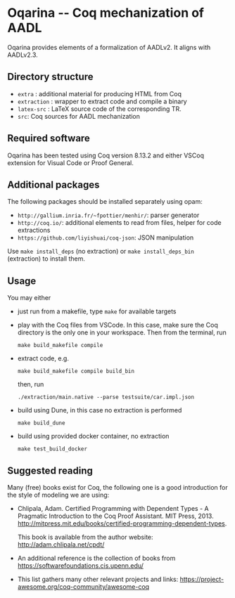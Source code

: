 # Oqarina -- Coq mechanization of AADL

Oqarina provides elements of a formalization of AADLv2. It aligns with AADLv2.3.

## Directory structure

* `extra` : additional material for producing HTML from Coq
* `extraction` : wrapper to extract code and compile a binary
* `latex-src` : LaTeX source code of the corresponding TR.
* `src`: Coq sources for AADL mechanization

## Required software

Oqarina has been tested using Coq version 8.13.2 and either VSCoq extension for Visual Code or Proof General.

## Additional packages

The following packages should be installed separately using opam:

* `http://gallium.inria.fr/~fpottier/menhir/`: parser generator
* `http://coq.io/`: additional elements to read from files, helper for code extractions
* `https://github.com/liyishuai/coq-json`: JSON manipulation

Use `make install_deps` (no extraction) or `make install_deps_bin` (extraction) to install them.

## Usage

You may either
- just run from a makefile, type `make` for available targets

- play with the Coq files from VSCode. In this case, make sure the Coq directory is the only one in your workspace. Then from the terminal, run

    ```make build_makefile compile ```

- extract code, e.g.

  ```make build_makefile compile build_bin```

  then, run

  ```./extraction/main.native --parse testsuite/car.impl.json```

- build using Dune, in this case no extraction is performed

  ```make build_dune```

- build using provided docker container, no extraction

  ```make test_build_docker```

## Suggested reading

Many (free) books exist for Coq, the following one is a good introduction for the style of modeling we are using:

- Chlipala, Adam. Certified Programming with Dependent Types - A Pragmatic Introduction to the Coq Proof Assistant. MIT Press, 2013. http://mitpress.mit.edu/books/certified-programming-dependent-types.

  This book is available from the author website: http://adam.chlipala.net/cpdt/

- An additional reference is the collection of books from https://softwarefoundations.cis.upenn.edu/

- This list gathers many other relevant projects and links: https://project-awesome.org/coq-community/awesome-coq
